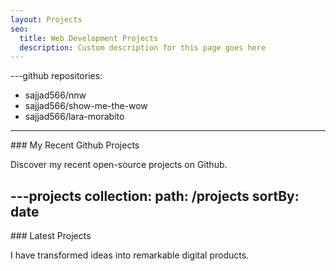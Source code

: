 ```yaml
---
layout: Projects
seo:
  title: Web Development Projects
  description: Custom description for this page goes here
---
```


---github
repositories:
  - sajjad566/nnw
  - sajjad566/show-me-the-wow
  - sajjad566/lara-morabito
---

<PageTitle>
  ### My Recent Github Projects
</PageTitle>

Discover my recent open-source projects on Github.



---projects
collection:
  path: /projects
  sortBy: date
---

<PageTitle>
  ### Latest Projects
</PageTitle>

I have transformed ideas into remarkable digital products.
